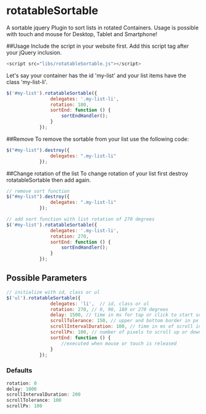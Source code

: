 # rotatableSortable
A sortable jquery Plugin to sort lists in rotated Containers. Usage is possible with touch and mouse for Desktop, Tablet and Smartphone!

##Usage
Include the script in your website first. Add this script tag after your jQuery inclusion.
```javascript
<script src="libs/rotatableSortable.js"></script>
```
Let's say your container has the id 'my-list' and your list items have the class 'my-list-li'. 
```javascript
$('#my-list').rotatableSortable({
                delegates: '.my-list-li',
                rotation: 180,
                sortEnd: function () {
                    sortEndHandler();
                }
            });
```

##Remove
To remove the sortable from your list use the following code:
```javascript
$("#my-list").destroy({
                delegates: ".my-list-li"
            });
```
##Change rotation of the list
To change rotation of your list first destroy rotatableSortable then add again.
```javascript
// remove sort function
$("#my-list").destroy({
                delegates: ".my-list-li"
            });
```
```javascript
// add sort function with list rotation of 270 degrees
$('#my-list').rotatableSortable({
                delegates: '.my-list-li',
                rotation: 270,
                sortEnd: function () {
                    sortEndHandler();
                }
            });
```
## Possible Parameters
```javascript
// initialize with id, class or ul
$('ul').rotatableSortable({
                delegates: 'li',  // id, class or ul
                rotation: 270, // 0, 90, 180 or 270 degrees
                delay: 1500, // time in ms for tap or click to start sorting
                scrollTolerance: 150, // upper and bottom border in px of the list to start scrolling
                scrollIntervalDuration: 100, // time in ms of scroll intervall duration
                scrollPx: 100, // number of pixels to scroll up or down
                sortEnd: function () {
                    //executed when mouse or touch is released
                }
            });
```

### Defaults
```javascript
rotation: 0
delay: 1000
scrollIntervalDuration: 200
scrollTolerance: 100
scrollPx: 100
```
